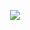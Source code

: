 <p align="center"> 
<img src="https://readme-typing-svg.herokuapp.com?font=Fira+Code&weight=500&size=21&pause=1000&color=F7F7F7&width=540&lines=To+Code+Or+Not+To+Code+That+is+The+Question"/>
</p>
